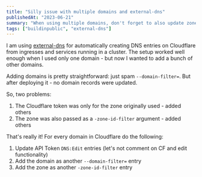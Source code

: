 ```yaml
---
title: "Silly issue with multiple domains and external-dns"
publishedAt: "2023-06-21"
summary: "When using multiple domains, don't forget to also update zones"
tags: ["buildinpublic", "external-dns"]
---
```


I am using [external-dns](https://github.com/kubernetes-sigs/external-dns) for
automatically creating DNS entries on Cloudflare from ingresses and services
running in a cluster. The setup worked well enough when I used only one domain -
but now I wanted to add a bunch of other domains.

Adding domains is pretty straightforward: just spam `--domain-filter=`. But
after deploying it - no domain records were updated.

So, two problems:

1. The Cloudflare token was only for the zone originally used - added others
2. The zone was also passed as a `-zone-id-filter` argument - added others

That's really it! For every domain in Cloudflare do the following:

1. Update API Token `DNS:Edit` entries (let's not comment on CF and edit functionality)
2. Add the domain as another `--domain-filter=` entry
3. Add the zone as another `-zone-id-filter` entry
